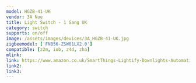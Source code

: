 ```yaml
---
model: HGZB-41-UK
vendor: 3A Nue
title: Light Switch - 1 Gang UK
category: switch
supports: on/off
image: /assets/images/devices/3A_HGZB-41-UK.jpg
zigbeemodel: ['FNB56-ZSW01LX2.0']
compatible: [z2m, iob, z4d, zha]
mlink: 
link: https://www.amazon.co.uk/SmartThings-Lightify-Downlights-Automation-Standard/dp/B07GSNT1G3
link2: 
link3: 
---
```


